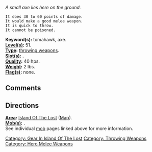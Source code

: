 *A small axe lies here on the ground.*

`It does 30 to 60 points of damage.`  
`It would make a good melee weapon.`  
`It is quick to throw.`  
`It cannot be poisoned.`

**Keyword(s):** tomahawk, axe.  
**[Level(s)](Object_Level "wikilink"):** 51.  
**[Type](:Category:_Object_Types "wikilink"):** [throwing
weapons](:Category:_Throwing_Weapons "wikilink").  
**[Slot(s)](Object_Slots "wikilink"):** <wielded>.  
**[Quality](Object_Quality "wikilink"):** 40 hps.  
**[Weight](Object_Weight "wikilink"):** 2 lbs.  
**[Flag(s)](:Category:_Object_Flags "wikilink"):** none.  

## Comments

## Directions

**[Area](:Category:_Areas "wikilink"):** [Island Of The
Lost](:Category:_Island_Of_The_Lost "wikilink")
([Map](Island_Of_The_Lost_Map "wikilink")).  
**[Mob(s)](:Category:_Mobs "wikilink"):** .  
See individual [mob](:Category:_Mobs "wikilink") pages linked above for
more information.  

[Category: Gear In Island Of The
Lost](Category:_Gear_In_Island_Of_The_Lost "wikilink") [Category:
Throwing Weapons](Category:_Throwing_Weapons "wikilink") [Category: Hero
Melee Weapons](Category:_Hero_Melee_Weapons "wikilink")
